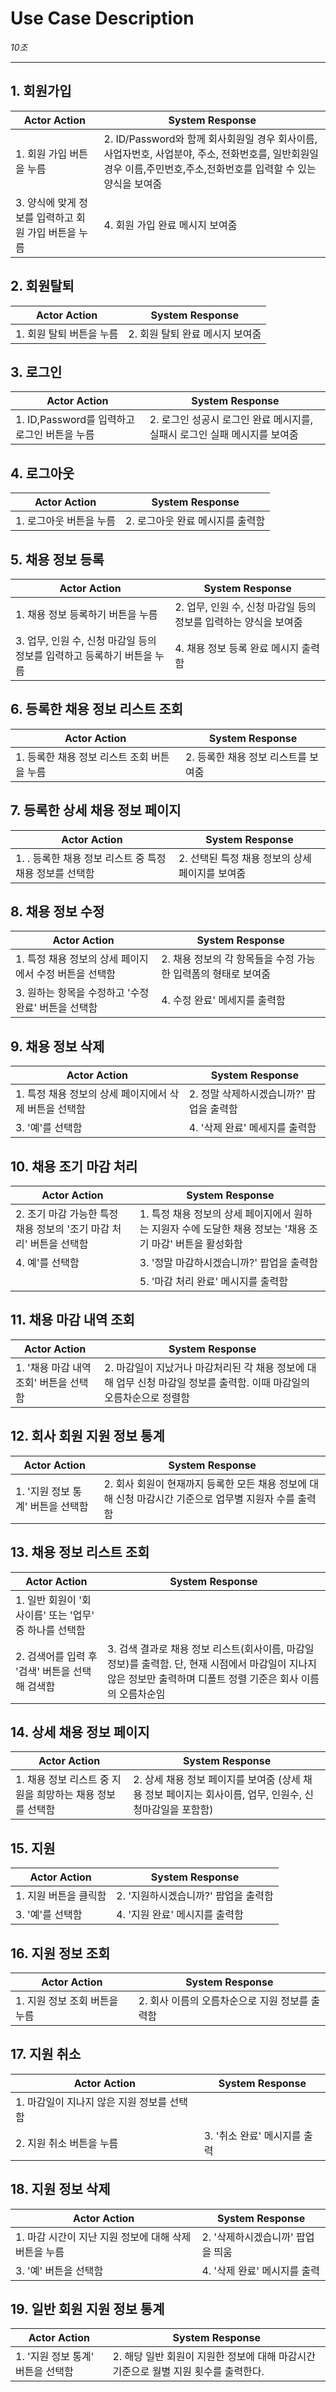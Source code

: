 # Use Case Description

_10조_

---

## 1. 회원가입

| Actor Action                                         | System Response                                                                                                                                                    |
| ---------------------------------------------------- | ------------------------------------------------------------------------------------------------------------------------------------------------------------------ |
| 1. 회원 가입 버튼을 누름                             | 2. ID/Password와 함께 회사회원일 경우 회사이름, 사업자번호, 사업분야, 주소, 전화번호를, 일반회원일 경우 이름,주민번호,주소,전화번호를 입력할 수 있는 양식을 보여줌 |
| 3. 양식에 맞게 정보를 입력하고 회원 가입 버튼을 누름 | 4. 회원 가입 완료 메시지 보여줌                                                                                                                                    |

## 2. 회원탈퇴

| Actor Action             | System Response                 |
| ------------------------ | ------------------------------- |
| 1. 회원 탈퇴 버튼을 누름 | 2. 회원 탈퇴 완료 메시지 보여줌 |

## 3. 로그인

| Actor Action                                 | System Response                                                           |
| -------------------------------------------- | ------------------------------------------------------------------------- |
| 1. ID,Password를 입력하고 로그인 버튼을 누름 | 2. 로그인 성공시 로그인 완료 메시지를, 실패시 로그인 실패 메시지를 보여줌 |

## 4. 로그아웃

| Actor Action            | System Response                  |
| ----------------------- | -------------------------------- |
| 1. 로그아웃 버튼을 누름 | 2. 로그아웃 완료 메시지를 출력함 |

## 5. 채용 정보 등록

| Actor Action                                                            | System Response                                                  |
| ----------------------------------------------------------------------- | ---------------------------------------------------------------- |
| 1. 채용 정보 등록하기 버튼을 누름                                       | 2. 업무, 인원 수, 신청 마감일 등의 정보를 입력하는 양식을 보여줌 |
| 3. 업무, 인원 수, 신청 마감일 등의 정보를 입력하고 등록하기 버튼을 누름 | 4. 채용 정보 등록 완료 메시지 출력함                             |
## 6. 등록한 채용 정보 리스트 조회
| Actor Action                                                    | System Response                                             |
|----------------------------------------------------------------|------------------------------------------------------------- |
| 1.  등록한 채용 정보 리스트 조회 버튼을 누름	                                        | 2. 등록한 채용 정보 리스트를 보여줌  |

## 7. 등록한 상세 채용 정보 페이지
| Actor Action                                                    | System Response                                             |
|----------------------------------------------------------------|------------------------------------------------------------- |
| 1. . 등록한 채용 정보 리스트 중 특정 채용 정보를 선택함	                                        | 2. 선택된 특정 채용 정보의 상세 페이지를 보여줌  |
## 8. 채용 정보 수정 
| Actor Action                                                    | System Response                                             |
|----------------------------------------------------------------|------------------------------------------------------------- |
| 1. 특정 채용 정보의 상세 페이지에서 수정 버튼을 선택함                      | 2. 채용 정보의 각 항목들을 수정 가능한 입력폼의 형태로 보여줌 |
| 3.  원하는 항목을 수정하고 '수정 완료' 버튼을 선택함					   | 4. 수정 완료' 메세지를 출력함 |
## 9. 채용 정보 삭제
| Actor Action                                                    | System Response                                             |
|----------------------------------------------------------------|------------------------------------------------------------- |
| 1.  특정 채용 정보의 상세 페이지에서 삭제 버튼을 선택함                                     | 2. 정말 삭제하시겠습니까?' 팝업을 출력함                         | 
| 3.   '예'를 선택함   												 | 4.  '삭제 완료' 메세지를 출력함                                        |
## 10. 채용 조기 마감 처리
| Actor Action                                                    | System Response                                             |
|----------------------------------------------------------------|------------------------------------------------------------- |
| 2. 조기 마감 가능한 특정 채용 정보의 '조기 마감 처리' 버튼을 선택함                               | 1. 특정 채용 정보의 상세 페이지에서 원하는 지원자 수에 도달한 채용 정보는 '채용 조기 마감' 버튼을 활성화함 |
| 4. 예'를 선택함	       | 3. '정말 마감하시겠습니까?' 팝업을 출력함                |
|					    | 5. '마감 처리 완료' 메시지를 출력함					|


## 11. 채용 마감 내역 조회

| Actor Action                                                            | System Response                                                  |
| ----------------------------------------------------------------------- | ---------------------------------------------------------------- |
| 1. '채용 마감 내역 조회' 버튼을 선택함  | 2. 마감일이 지났거나 마감처리된 각 채용 정보에 대해 업무 신청 마감일 정보를 출력함. 이때 마감일의 오름차순으로 정렬함 |

## 12. 회사 회원 지원 정보 통계

| Actor Action                                                            | System Response                                                  |
| ----------------------------------------------------------------------- | ---------------------------------------------------------------- |
| 1. '지원 정보 통계' 버튼을 선택함 | 2. 회사 회원이 현재까지 등록한 모든 채용 정보에 대해 신청 마감시간 기준으로 업무별 지원자 수를 출력함 |

## 13. 채용 정보 리스트 조회

| Actor Action                                                            | System Response                                                  |
| ----------------------------------------------------------------------- | ---------------------------------------------------------------- |
| 1. 일반 회원이 '회사이름' 또는 '업무' 중 하나를 선택함 |     |
| 2. 검색어를 입력 후 '검색' 버튼을 선택해 검색함 | 3. 검색 결과로 채용 정보 리스트(회사이름, 마감일 정보)를 출력함. 단, 현재 시점에서 마감일이 지나지 않은 정보만 출력하며 디폴트 정렬 기준은 회사 이름의 오름차순임 |

## 14. 상세 채용 정보 페이지

| Actor Action                                                            | System Response                                                  |
| ----------------------------------------------------------------------- | ---------------------------------------------------------------- |
| 1. 채용 정보 리스트 중 지원을 희망하는 채용 정보를 선택함 | 2. 상세 채용 정보 페이지를 보여줌 (상세 채용 정보 페이지는 회사이름, 업무, 인원수, 신청마감일을 포함함) |

## 15. 지원

| Actor Action                                                            | System Response                                                  |
| ----------------------------------------------------------------------- | ---------------------------------------------------------------- |
| 1. 지원 버튼을 클릭함 | 2. '지원하시겠습니까?' 팝업을 출력함 |
| 3. '예'를 선택함 | 4. '지원 완료' 메시지를 출력함 |

## 16. 지원 정보 조회

| Actor Action                  | System Response                                |
| ----------------------------- | ---------------------------------------------- |
| 1. 지원 정보 조회 버튼을 누름 | 2. 회사 이름의 오름차순으로 지원 정보를 출력함 |

## 17. 지원 취소

| Actor Action                               | System Response              |
| ------------------------------------------ | ---------------------------- |
| 1. 마감일이 지나지 않은 지원 정보를 선택함 |                              |
| 2. 지원 취소 버튼을 누름                   | 3. '취소 완료' 메시지를 출력 |

## 18. 지원 정보 삭제

| Actor Action                                          | System Response                   |
| ----------------------------------------------------- | --------------------------------- |
| 1. 마감 시간이 지난 지원 정보에 대해 삭제 버튼을 누름 | 2. '삭제하시겠습니까' 팝업을 띄움 |
| 3. '예' 버튼을 선택함                                 | 4. '삭제 완료' 메시지를 출력      |

## 19. 일반 회원 지원 정보 통계

| Actor Action                      | System Response                                                                     |
| --------------------------------- | ----------------------------------------------------------------------------------- |
| 1. '지원 정보 통계' 버튼을 선택함 | 2. 해당 일반 회원이 지원한 정보에 대해 마감시간 기준으로 월별 지원 횟수를 출력한다. |

